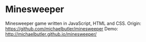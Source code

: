 Minesweeper
===========
Minesweeper game written in JavaScript, HTML and CSS. 
Origin: https://github.com/michaelbutler/minesweeper
Demo: http://michaelbutler.github.io/minesweeper/
